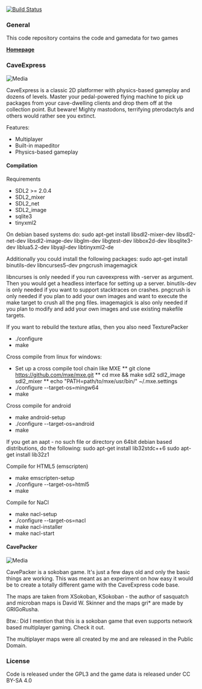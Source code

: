 [![Build Status](https://travis-ci.org/mgerhardy/caveexpress.svg?branch=master)](https://travis-ci.org/mgerhardy/caveexpress)

### General

This code repository contains the code and gamedata for two games

**[Homepage](http://www.caveproductions.org/)**

### CaveExpress

![Media](https://github.com/mgerhardy/caveexpress/raw/master/contrib/assets/media/caveexpress/950x500.png)

CaveExpress is a classic 2D platformer with physics-based gameplay
and dozens of levels. Master your pedal-powered flying machine to
pick up packages from your cave-dwelling clients and drop them off
at the collection point. But beware! Mighty mastodons, terrifying
pterodactyls and others would rather see you extinct.

Features:
* Multiplayer
* Built-in mapeditor
* Physics-based gameplay

#### Compilation

Requirements
* SDL2 >= 2.0.4
* SDL2_mixer
* SDL2_net
* SDL2_image
* sqlite3
* tinyxml2

On debian based systems do:
 sudo apt-get install libsdl2-mixer-dev libsdl2-net-dev libsdl2-image-dev libglm-dev libgtest-dev libbox2d-dev  libsqlite3-dev liblua5.2-dev libyajl-dev libtinyxml2-de

Additionally you could install the following packages:
 sudo apt-get install binutils-dev libncurses5-dev pngcrush imagemagick

libncurses is only needed if you run caveexpress with -server as argument. Then you would get a headless interface for setting up a server.
binutils-dev is only needed if you want to support stacktraces on crashes.
pngcrush is only needed if you plan to add your own images and want to execute the make target to crush all the png files.
imagemagick is also only needed if you plan to modify and add your own images and use existing makefile targets.

If you want to rebuild the texture atlas, then you also need TexturePacker

* ./configure
* make

Cross compile from linux for windows:
* Set up a cross compile tool chain like MXE
** git clone https://github.com/mxe/mxe.git
** cd mxe && make sdl2 sdl2_image sdl2_mixer
** echo "PATH=path/to/mxe/usr/bin/" ~/.mxe.settings
* ./configure --target-os=mingw64
* make

Cross compile for android
* make android-setup
* ./configure --target-os=android
* make

If you get an aapt - no such file or directory on 64bit debian based
distributions, do the following:
 sudo apt-get install lib32stdc++6
 sudo apt-get install lib32z1

Compile for HTML5 (emscripten)
* make emscripten-setup
* ./configure --target-os=html5
* make

Compile for NaCl
* make nacl-setup
* ./configure --target-os=nacl
* make nacl-installer
* make nacl-start

#### CavePacker

![Media](https://github.com/mgerhardy/caveexpress/raw/master/contrib/assets/media/cavepacker/screenshot-microban3.png)

CavePacker is a sokoban game. It's just a few days old and only the basic things are working. This was meant as an experiment on how
easy it would be to create a totally different game with the CaveExpress code base.

The maps are taken from XSokoban, KSokoban - the author of sasquatch and microban maps is David W. Skinner and the maps gri* are made by GRIGoRusha.

Btw.: Did I mention that this is a sokoban game that even supports network based multiplayer gaming. Check it out.

The multiplayer maps were all created by me and are released in the Public Domain.

### License
Code is released under the GPL3 and the game data is released
under CC BY-SA 4.0
